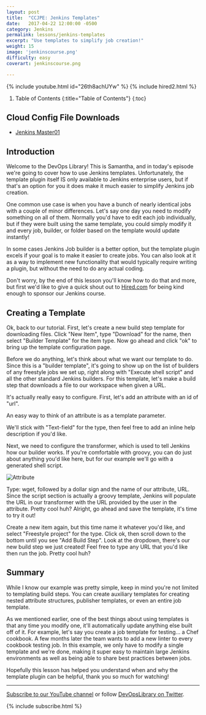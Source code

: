 ```yaml
---
layout: post
title:  "CCJPE: Jenkins Templates"
date:   2017-04-22 12:00:00 -0500
category: Jenkins
permalink: lessons/jenkins-templates
excerpt: "Use templates to simplify job creation!"
weight: 15
image: 'jenkinscourse.png'
difficulty: easy
coverart: jenkinscourse.png

---
```

{% include youtube.html id="26th8achUYw" %}
{% include hired2.html %}

1. Table of Contents
{:title="Table of Contents"}
{:toc}

Cloud Config File Downloads
---------------------------
* [Jenkins Master01](https://www.devopslibrary.com/scripts/master01.yaml)

Introduction
------------
Welcome to the DevOps Library!  This is Samantha, and in today's episode we're
going to cover how to use Jenkins templates.  Unfortunately, the template plugin
itself IS only available to Jenkins enterprise users, but if that's an option
for you it does make it much easier to simplify Jenkins job creation.

One common use case is when you have a bunch of nearly identical jobs with a
couple of minor differences.  Let's say one day you need to modify something on
all of them.  Normally you'd have to edit each job individually, but if they
were built using the same template, you could simply modify it and every job,
builder, or folder based on the template would update instantly!

In some cases Jenkins Job builder is a better option, but the template plugin
excels if your goal is to make it easier to create jobs.  You can also
look at it as a way to implement new functionality that would typically require
writing a plugin, but without the need to do any actual coding.

Don't worry, by the end of this lesson you'll know how to do that and more, but
first we'd like to give a quick shout out to [Hired.com](hired.com/devopslibrary)
for being kind enough to sponsor our Jenkins course.

Creating a Template
----------------------
Ok, back to our tutorial.  First, let's create a new build step template for
downloading files.  Click "New Item", type "Download" for the name, then select
"Builder Template" for the item type.  Now go ahead and click "ok" to bring up
the template configuration page.

Before we do anything, let's think about what we want our template to do.
Since this is a "builder template", it's going to show up on the list of
builders of any freestyle jobs we set up, right along with "Execute shell script"
and all the other standard Jenkins builders.  For this template, let's make a
build step that downloads a file to our workspace when given a URL.

It's actually really easy to configure.  First, let's add an attribute with an
id of "url".

An easy way to think of an attribute is as a template parameter.

We'll stick with "Text-field" for the type, then feel free to add an inline help
description if you'd like.

Next, we need to configure the transformer, which is used to tell Jenkins how
our builder works.  If you're comfortable with groovy, you can do just
about anything you'd like here, but for our example we'll go with a generated
shell script.

![Attribute](/images/frame.png)

Type: wget, followed by a dollar sign and the name of our attribute, URL.
Since the script section is actually a groovy template, Jenkins will populate
the URL in our transformer with the URL provided by the user in the attribute.
Pretty cool huh?  Alright, go ahead and save the template, it's time to try it out!

Create a new item again, but this time name it whatever you'd like, and
select "Freestyle project" for the type.  Click ok, then scroll down to the
bottom until you see "Add Build Step".  Look at the dropdown, there's our new
build step we just created!  Feel free to type any URL that you'd like then run the
job.  Pretty cool huh?

Summary
-------
While I know our example was pretty simple, keep in mind you're not limited to
templating build steps.  You can create auxiliary templates for creating nested
attribute structures, publisher templates, or even an entire job template.

As we mentioned earlier, one of the best things about using templates is that any
time you modify one, it'll automatically update anything else built off of it.
For example, let's say you create a job template for testing... a Chef cookbook.
A few months later the team wants to add a new linter to every cookbook testing job.
In this example, we only have to modify a single template and we're done, making it
super easy to maintain large Jenkins environments as well as being able to share
best practices between jobs.

Hopefully this lesson has helped you understand when and why the template plugin
can be helpful, thank you so much for watching!

--------------------
[Subscribe to our YouTube channel](https://www.youtube.com/channel/UCOnioSzUZS-ZqsRnf38V2nA?sub_confirmation=1) or follow [DevOpsLibrary on Twitter](https://twitter.com/intent/user?screen_name=devopslibrary).

{% include subscribe.html %}
